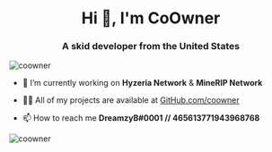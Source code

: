 <h1 align="center">Hi 👋, I'm CoOwner</h1>
<h3 align="center">A skid developer from the United States</h3>

<p align="left"> <img src="https://komarev.com/ghpvc/?username=coowner&label=Profile%20views&color=0e75b6&style=flat" alt="coowner" /> </p>

- 🔭 I’m currently working on **Hyzeria Network** & **MineRIP Network**

- 👨‍💻 All of my projects are available at [GitHub.com/coowner](GitHub.com/coowner)

- 📫 How to reach me **DreamzyB#0001 // 465613771943968768**

<p><img align="left" src="https://github-readme-stats.vercel.app/api/top-langs?username=coowner&show_icons=true&locale=en&layout=compact" alt="coowner" /></p>
